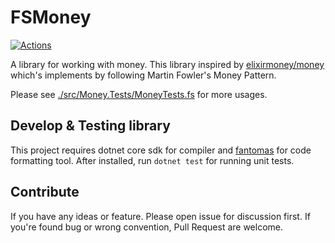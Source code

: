 # FSMoney

[![Actions](https://github.com/wk-j/fs-money/workflows/Test/badge.svg)](https://github.com/wk-j/fs-money/actions)

A library for working with money. This library inspired by [elixirmoney/money](https://github.com/elixirmoney/money)
which's implements by following Martin Fowler's Money Pattern.

Please see [./src/Money.Tests/MoneyTests.fs](./src/Money.Tests/MoneyTests.fs) for more usages.

## Develop & Testing library

This project requires dotnet core sdk for compiler and [fantomas](https://github.com/fsprojects/fantomas) for code
formatting tool. After installed, run  `dotnet test` for running unit tests.

## Contribute

If you have any ideas or feature. Please open issue for discussion first. If you're found bug or wrong convention, Pull
Request are welcome.
